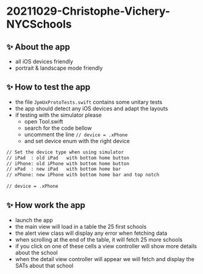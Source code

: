 # 20211029-Christophe-Vichery-NYCSchools

## ✨ About the app
- all iOS devices friendly
- portrait & landscape mode friendly

## ✨ How to test the app
- the file ```JpmUxProtoTests.swift``` contains some unitary tests
- the app should detect any iOS devices and adapt the layouts
- if testing with the simulator please
    - open Tool.swift
    - search for the code bellow
    - uncomment the line ```// device = .xPhone```
    - and set device enum with the right device

```sh
// Set the device type when using simulator
// iPad  : old iPad   with bottom home button
// iPhone: old iPhone with bottom home button
// xPad  : new iPad   with bottom home bar
// xPhone: new iPhone with bottom home bar and top notch
        
// device = .xPhone
```
## ✨ How work the app
- launch the app
- the main view will load in a table the 25 first schools
- the alert view class will display any error when fetching data
- when scrolling at the end of the table, it will fetch 25 more schools
- if you click on one of these cells a view controller will show more details about the school
- when the detail view controller will appear we will fetch and display the SATs about that school
